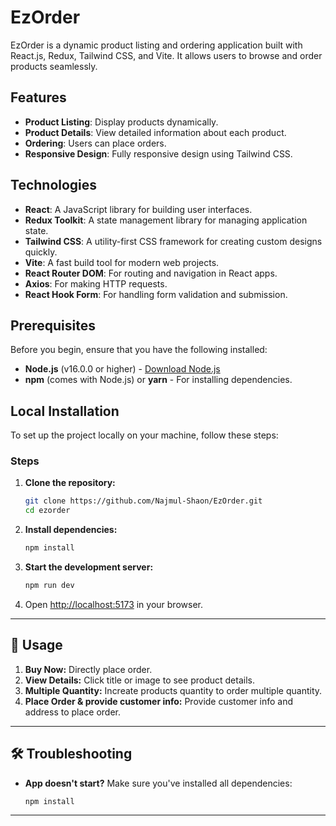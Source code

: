 # EzOrder

EzOrder is a dynamic product listing and ordering application built with React.js, Redux, Tailwind CSS, and Vite. It allows users to browse and order products seamlessly.

## Features

- **Product Listing**: Display products dynamically.
- **Product Details**: View detailed information about each product.
- **Ordering**: Users can place orders.
- **Responsive Design**: Fully responsive design using Tailwind CSS.

## Technologies

- **React**: A JavaScript library for building user interfaces.
- **Redux Toolkit**: A state management library for managing application state.
- **Tailwind CSS**: A utility-first CSS framework for creating custom designs quickly.
- **Vite**: A fast build tool for modern web projects.
- **React Router DOM**: For routing and navigation in React apps.
- **Axios**: For making HTTP requests.
- **React Hook Form**: For handling form validation and submission.

## Prerequisites

Before you begin, ensure that you have the following installed:

- **Node.js** (v16.0.0 or higher) - [Download Node.js](https://nodejs.org/)
- **npm** (comes with Node.js) or **yarn** - For installing dependencies.

## Local Installation

To set up the project locally on your machine, follow these steps:

### Steps

1. **Clone the repository:**

   ```bash
   git clone https://github.com/Najmul-Shaon/EzOrder.git
   cd ezorder
   ```

2. **Install dependencies:**

   ```bash
   npm install
   ```

3. **Start the development server:**

   ```bash
   npm run dev
   ```

4. Open [http://localhost:5173](http://localhost:5173) in your browser.

---

## 🚀 Usage

1. **Buy Now:** Directly place order.
2. **View Details:** Click title or image to see product details.
3. **Multiple Quantity:** Increate products quantity to order multiple quantity.
4. **Place Order & provide customer info:** Provide customer info and address to place order.

---

## 🛠️ Troubleshooting

- **App doesn't start?** Make sure you've installed all dependencies:

  ```bash
  npm install
  ```

---
